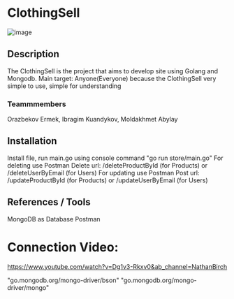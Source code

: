 # ClothingSell
![image](https://github.com/user-attachments/assets/e93b1353-3011-441a-bd3b-62c03bfb725e)



## Description
The ClothingSell is the project that aims to develop site using Golang and Mongodb.
Main target: Anyone(Everyone) because the ClothingSell very simple to use, simple for understanding

### Teammmembers
Orazbekov Ermek, Ibragim Kuandykov, Moldakhmet Abylay


## Installation
Install file, run main.go using console command "go run store/main.go"
For deleting use Postman Delete url: /deleteProductById (for Products) or /deleteUserByEmail (for Users)
For updating use Postman Post url: /updateProductById (for Products) or /updateUserByEmail (for Users)

## References / Tools
MongoDB as Database
Postman
# Connection Video:
https://www.youtube.com/watch?v=Dg1v3-Rkxv0&ab_channel=NathanBirch

"go.mongodb.org/mongo-driver/bson"
"go.mongodb.org/mongo-driver/mongo"
